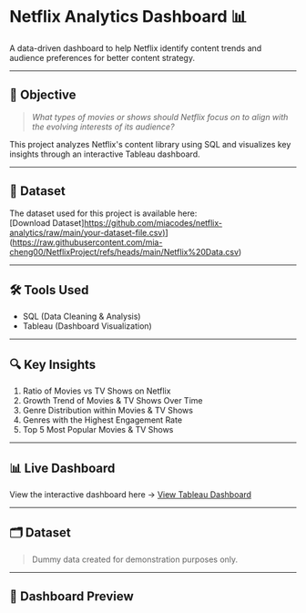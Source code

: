 # Netflix Analytics Dashboard 📊

A data-driven dashboard to help Netflix identify content trends and audience preferences for better content strategy.

---

## 🎯 Objective

> *What types of movies or shows should Netflix focus on to align with the evolving interests of its audience?*

This project analyzes Netflix's content library using SQL and visualizes key insights through an interactive Tableau dashboard.

---

## 📂 Dataset

The dataset used for this project is available here:  
[Download Dataset][https://github.com/miacodes/netflix-analytics/raw/main/your-dataset-file.csv)](https://github.com/mia-cheng00/NetflixProject/blob/main/Netflix%20Data.csv)](https://raw.githubusercontent.com/mia-cheng00/NetflixProject/refs/heads/main/Netflix%20Data.csv)

---

## 🛠 Tools Used

- SQL (Data Cleaning & Analysis)
- Tableau (Dashboard Visualization)

---

## 🔍 Key Insights

1. Ratio of Movies vs TV Shows on Netflix  
2. Growth Trend of Movies & TV Shows Over Time  
3. Genre Distribution within Movies & TV Shows  
4. Genres with the Highest Engagement Rate  
5. Top 5 Most Popular Movies & TV Shows  

---

## 📊 Live Dashboard

View the interactive dashboard here → [View Tableau Dashboard](https://public.tableau.com/miacodes/dashboard)

---

## 🗂 Dataset

> Dummy data created for demonstration purposes only.

---

## 📸 Dashboard Preview  

